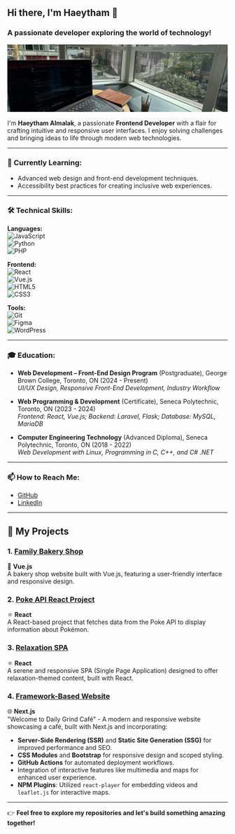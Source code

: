 ## Hi there, I'm Haeytham 👋  
### A passionate developer exploring the world of technology!
![Header Image](./Header.png)

I'm **Haeytham Almalak**, a passionate **Frontend Developer** with a flair for crafting intuitive and responsive user interfaces. I enjoy solving challenges and bringing ideas to life through modern web technologies.

---

### 🌱 Currently Learning:
- Advanced web design and front-end development techniques.
- Accessibility best practices for creating inclusive web experiences.

---

### 🛠 Technical Skills:
**Languages:**  
![JavaScript](https://img.shields.io/badge/-JavaScript-F7DF1E?logo=javascript&logoColor=black)  
![Python](https://img.shields.io/badge/-Python-3776AB?logo=python&logoColor=white)  
![PHP](https://img.shields.io/badge/-PHP-777BB4?logo=php&logoColor=white)

**Frontend:**  
![React](https://img.shields.io/badge/-React-61DAFB?logo=react&logoColor=black)  
![Vue.js](https://img.shields.io/badge/-Vue.js-4FC08D?logo=vue.js&logoColor=white)  
![HTML5](https://img.shields.io/badge/-HTML5-E34F26?logo=html5&logoColor=white)  
![CSS3](https://img.shields.io/badge/-CSS3-1572B6?logo=css3&logoColor=white)

**Tools:**  
![Git](https://img.shields.io/badge/-Git-F05032?logo=git&logoColor=white)  
![Figma](https://img.shields.io/badge/-Figma-F24E1E?logo=figma&logoColor=white)  
![WordPress](https://img.shields.io/badge/-WordPress-21759B?logo=wordpress&logoColor=white)

---

### 🎓 Education:
- **Web Development – Front-End Design Program** (Postgraduate), George Brown College, Toronto, ON (2024 - Present)  
  *UI/UX Design, Responsive Front-End Development, Industry Workflow*

- **Web Programming & Development** (Certificate), Seneca Polytechnic, Toronto, ON (2023 - 2024)  
  *Frontend: React, Vue.js; Backend: Laravel, Flask; Database: MySQL, MariaDB*

- **Computer Engineering Technology** (Advanced Diploma), Seneca Polytechnic, Toronto, ON (2018 - 2022)  
  *Web Development with Linux, Programming in C, C++, and C# .NET*

---

### 📫 How to Reach Me:
- [GitHub](https://github.com/haeythamM)  
- [LinkedIn](https://www.linkedin.com/in/haeytham/)

---

 ## 🚀 My Projects  

### 1. [Family Bakery Shop](https://family-bakery-shop-vue-js.vercel.app/)  
🔗 **Vue.js**  
A bakery shop website built with Vue.js, featuring a user-friendly interface and responsive design.  

### 2. [Poke API React Project](https://poke-api-react-project-alpha.vercel.app/)  
⚛️ **React**  
A React-based project that fetches data from the Poke API to display information about Pokémon.  

### 3. [Relaxation SPA](https://relaxation-spa-react-project.vercel.app/)  
⚛️ **React**  
A serene and responsive SPA (Single Page Application) designed to offer relaxation-themed content, built with React.  

 ### 4. [Framework-Based Website](https://haeythamm.github.io/framework-based-website-via-React/)  
🌐 **Next.js**  
"Welcome to Daily Grind Café" - A modern and responsive website showcasing a café, built with Next.js and incorporating:  
- **Server-Side Rendering (SSR)** and **Static Site Generation (SSG)** for improved performance and SEO.  
- **CSS Modules** and **Bootstrap** for responsive design and scoped styling.  
- **GitHub Actions** for automated deployment workflows.  
- Integration of interactive features like multimedia and maps for enhanced user experience.  
- **NPM Plugins**: Utilized `react-player` for embedding videos and `leaflet.js` for interactive maps.  

---

👉 **Feel free to explore my repositories and let's build something amazing together!**
